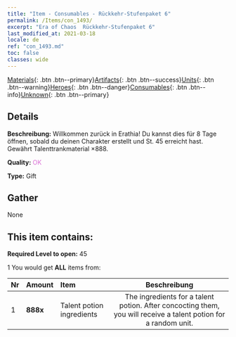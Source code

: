 ```yaml
---
title: "Item - Consumables - Rückkehr-Stufenpaket 6"
permalink: /Items/con_1493/
excerpt: "Era of Chaos  Rückkehr-Stufenpaket 6"
last_modified_at: 2021-03-18
locale: de
ref: "con_1493.md"
toc: false
classes: wide
---
```

 [Materials](/de/Items/){: .btn .btn--primary}[Artifacts](/de/Items/Artifacts/){: .btn .btn--success}[Units](/de/Items/Units/){: .btn .btn--warning}[Heroes](/de/Items/Heroes/){: .btn .btn--danger}[Consumables](/de/Items/Consumables/){: .btn .btn--info}[Unknown](/de/Items/Unknown/){: .btn .btn--primary}

## Details
 **Beschreibung:** Willkommen zurück in Erathia! Du kannst dies für 8 Tage öffnen, sobald du deinen Charakter erstellt und St. 45 erreicht hast. Gewährt Talenttrankmaterial ×888.

 **Quality:** <span style="color: #DA70D6">OK</span>

 **Type:** Gift

## Gather

  None

## This item contains:

 **Required Level to open:** 45

 1 You would get **ALL** items  from:

  | Nr | Amount |     Item    | Beschreibung |
  |:---|:-------|:------------|:-----------:|
  | 1 |  **888x** | Talent potion ingredients | The ingredients for a talent potion. After concocting them, you will receive a talent potion for a random unit.   | 
